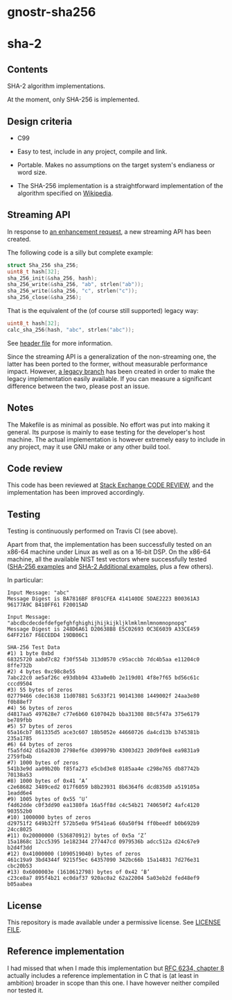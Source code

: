 # gnostr-sha256
# sha-2

## Contents

SHA-2 algorithm implementations.

At the moment, only SHA-256 is implemented.

## Design criteria

- C99

- Easy to test, include in any project, compile and link.

- Portable. Makes no assumptions on the target system's endianess or
  word size.

- The SHA-256 implementation is a straightforward implementation of
  the algorithm specified on
  [Wikipedia](https://en.wikipedia.org/wiki/SHA-2).

## Streaming API

In response to [an enhancement
request](https://github.com/amosnier/sha-2/issues/9), a new streaming
API has been created.

The following code is a silly but complete example:

```C
struct Sha_256 sha_256;
uint8_t hash[32];
sha_256_init(&sha_256, hash);
sha_256_write(&sha_256, "ab", strlen("ab"));
sha_256_write(&sha_256, "c", strlen("c"));
sha_256_close(&sha_256);
```

That is the equivalent of the (of course still supported) legacy way:

```C
uint8_t hash[32];
calc_sha_256(hash, "abc", strlen("abc"));
```

See [header file](https://github.com/amosnier/sha-2/blob/master/sha-256.h)
for more information.

Since the streaming API is a generalization of the non-streaming one,
the latter has been ported to the former, without measurable performance
impact. However, [a legacy
branch](https://github.com/amosnier/sha-2/tree/legacy) has been created
in order to make the legacy implementation easily available. If you can
measure a significant difference between the two, please post an issue.

## Notes

The Makefile is as minimal as possible. No effort was put into making
it general. Its purpose is mainly to ease testing for the developer's
host machine. The actual implementation is however extremely easy to
include in any project, may it use GNU make or any other build tool.

## Code review

This code has been reviewed at [Stack Exchange CODE
REVIEW](https://codereview.stackexchange.com/questions/182812/self-contained-sha-256-implementation-in-c),
and the implementation has been improved accordingly.

## Testing

Testing is continuously performed on Travis CI (see above).

Apart from that, the implementation has been successfully tested on an x86-64 machine
under Linux as well as on a 16-bit DSP. On the x86-64 machine, all the
available NIST test vectors where successfully tested ([SHA-256
examples](https://csrc.nist.gov/CSRC/media/Projects/Cryptographic-Standards-and-Guidelines/documents/examples/SHA256.pdf)
and [SHA-2 Additional
examples](https://csrc.nist.gov/CSRC/media/Projects/Cryptographic-Standards-and-Guidelines/documents/examples/SHA2_Additional.pdf),
plus a few others).

In particular:

```
Input Message: "abc"
Message Digest is BA7816BF 8F01CFEA 414140DE 5DAE2223 B00361A3 96177A9C B410FF61 F20015AD
```

```
Input Message: "abcdbcdecdefdefgefghfghighijhijkijkljklmklmnlmnomnopnopq"
Message Digest is 248D6A61 D20638B8 E5C02693 0C3E6039 A33CE459 64FF2167 F6ECEDD4 19DB06C1
```

```
SHA-256 Test Data
#1) 1 byte 0xbd
68325720 aabd7c82 f30f554b 313d0570 c95accbb 7dc4b5aa e11204c0 8ffe732b
#2) 4 bytes 0xc98c8e55
7abc22c0 ae5af26c e93dbb94 433a0e0b 2e119d01 4f8e7f65 bd56c61c cccd9504
#3) 55 bytes of zeros
02779466 cdec1638 11d07881 5c633f21 90141308 1449002f 24aa3e80 f0b88ef7
#4) 56 bytes of zeros
d4817aa5 497628e7 c77e6b60 6107042b bba31308 88c5f47a 375e6179 be789fbb
#5) 57 bytes of zeros
65a16cb7 861335d5 ace3c607 18b5052e 44660726 da4cd13b b745381b 235a1785
#6) 64 bytes of zeros
f5a5fd42 d16a2030 2798ef6e d309979b 43003d23 20d9f0e8 ea9831a9 2759fb4b
#7) 1000 bytes of zeros
541b3e9d aa09b20b f85fa273 e5cbd3e8 0185aa4e c298e765 db87742b 70138a53
#8) 1000 bytes of 0x41 ‘A’
c2e68682 3489ced2 017f6059 b8b23931 8b6364f6 dcd835d0 a519105a 1eadd6e4
#9) 1005 bytes of 0x55 ‘U’
f4d62dde c0f3dd90 ea1380fa 16a5ff8d c4c54b21 740650f2 4afc4120 903552b0
#10) 1000000 bytes of zeros
d29751f2 649b32ff 572b5e0a 9f541ea6 60a50f94 ff0beedf b0b692b9 24cc8025
#11) 0x20000000 (536870912) bytes of 0x5a ‘Z’
15a1868c 12cc5395 1e182344 277447cd 0979536b adcc512a d24c67e9 b2d4f3dd
#12) 0x41000000 (1090519040) bytes of zeros
461c19a9 3bd4344f 9215f5ec 64357090 342bc66b 15a14831 7d276e31 cbc20b53
#13) 0x6000003e (1610612798) bytes of 0x42 ‘B’
c23ce8a7 895f4b21 ec0daf37 920ac0a2 62a22004 5a03eb2d fed48ef9 b05aabea
```

## License

This repository is made available under a permissive license. See
[LICENSE FILE](LICENSE.md).

## Reference implementation

I had missed that when I made this implementation but [RFC 6234, chapter 8](https://tools.ietf.org/html/rfc6234#section-8) actually includes a reference implementation in C that is (at least in ambition) broader in scope than this one. I have however neither compiled nor tested it.
